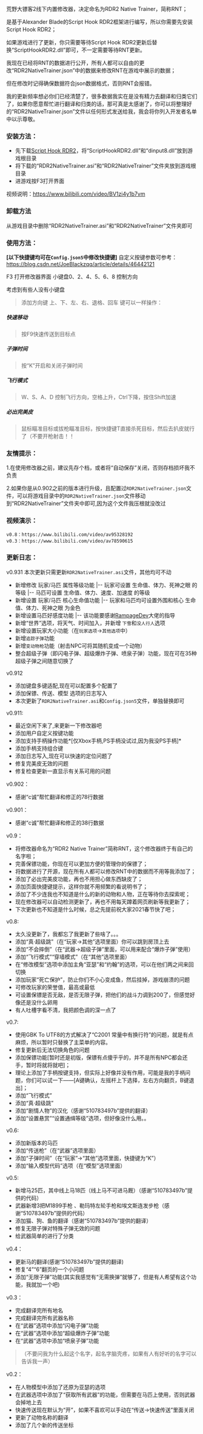 荒野大镖客2线下内置修改器，决定命名为RDR2 Native Trainer，简称RNT；

是基于Alexander Blade的Script Hook RDR2框架进行编写，所以你需要先安装Script Hook RDR2；

如果游戏进行了更新，你只需要等待Script Hook RDR2更新后替换“ScriptHookRDR2.dll”即可，不一定需要等待RNT更新。

我现在已经将RNT的数据进行公开，所有人都可以自由的更改“RDR2NativeTrainer.json”中的数据来修改RNT在游戏中展示的数据；

但在修改时记得确保数据符合json数据格式，否则RNT会报错。



我的更新频率想必你们已经清楚了，很多数据我实在是没有精力去翻译和归类它们了，如果你愿意帮忙进行翻译和归类的话，那可真是太感谢了，你可以将整理好的“RDR2NativeTrainer.json”文件以任何形式发送给我，我会将你列入开发者名单中以示尊敬。


### 安装方法：
- 先下载[Script Hook RDR2](https://mod.3dmgame.com/mod/145572 "Script Hook RDR2")，将“ScriptHookRDR2.dll”和“dinput8.dll”放到游戏根目录
- 将下载的“RDR2NativeTrainer.asi”和“RDR2NativeTrainer”文件夹放到游戏根目录
- 进游戏按F3打开界面

视频说明：https://www.bilibili.com/video/BV1zi4y1b7vm

### 卸载方法
从游戏目录中删除“RDR2NativeTrainer.asi”和“RDR2NativeTrainer”文件夹即可


### 使用方法：

**[以下快捷键均可在`Config.json5`中修改快捷键]**
自定义按键参数可参考：https://blog.csdn.net/JoeBlackzqq/article/details/46442121

F3 打开修改器界面
小键盘0、2、4、5、6、8 控制方向

考虑到有些人没有小键盘
>添加方向键 上、下、左、右、退格、回车 键可以一样操作：




##### 快速移动
>按F9快速传送到目标点

##### 子弹时间
>按“K”开启和关闭子弹时间

##### 飞行模式
>W、S、A、D 控制飞行方向，空格上升，Ctrl下降，按住Shift加速

##### 必出完美皮
>鼠标瞄准目标或拔枪瞄准目标，按快捷键T直接杀死目标，然后去扒皮就行了（不要开枪射击！！

### 友情提示：
1.在使用修改器之前，建议先存个档，或者将“自动保存”关闭，否则存档损坏我不负责

2.如果你是从0.902之前的版本进行升级，且配置过`RDR2NativeTrainer.json`文件，可以将游戏目录中的`RDR2NativeTrainer.json`文件移动到“RDR2NativeTrainer”文件夹中即可,因为这个文件我压根就没改过


### 视频演示：
	v0.8：https://www.bilibili.com/video/av95328192
	v0.3：https://www.bilibili.com/video/av78590615


### 更新日志：
v0.931
本次更新只需更新`RDR2NativeTrainer.asi`文件，其他均可不动
- 新增修改 玩家/马匹 属性等级功能
|-- 玩家可设置 生命值、体力、死神之眼 的等级
|-- 马匹可设置 生命值、体力、速度、加速度 的等级
- 新增设置 玩家/马匹 核心生命值功能
|-- 玩家和马匹均可设置外围和核心 生命值、体力、死神之眼 为金色
- 新增设置马匹好感度功能
|-- 该功能要感谢[RampageDev](https://www.nexusmods.com/users/91375888 "RampageDev")大佬的指导
- 新增“世界”选项，将天气、时间加入，并新增 `下雪`和`没人行人`选项
- 新增设置玩家大小功能（在`玩家选项`->`其他选项`中）
- 新增`追踪子弹`功能
- 新增`变动物枪`功能（射击NPC可将其随机变成一个动物）
- 整合超级子弹（即闪电子弹、超级爆炸子弹、喷泉子弹）功能，现在可在35种超级子弹之间随意切换了


v0.912

- 添加键盘多键适配,现在可以配置多个配置了
- 添加保镖、传送、模型 选项的日志写入
- 本次更新了`RDR2NativeTrainer.asi`和`Config.json5`文件，单独替换即可

v0.911:

- 最近空闲下来了,来更新一下修改器吧
- 添加用户自定义按键功能
- 添加支持手柄操作功能*[仅Xbox手柄,PS手柄没试过,因为我没PS手柄]*
- 添加手柄支持组合键
- 添加日志写入,现在可以快速的定位问题了
- 修复完美皮无效的问题
- 修复检查更新一直显示有关系可用的问题

v0.902：

- 感谢“c诚”帮忙翻译和修正的78行数据


v0.901：

- 感谢“c诚”帮忙翻译和修正的38行数据


v0.9：

- 将修改器命名为“RDR2 Native Trainer”简称RNT，这个修改器终于有自己的名字啦；
- 完善保镖功能，你现在可以更加方便的管理你的保镖了；
- 将数据进行了开源，现在所有人都可以修改RNT中的数据而不用等我添加了；
- 添加了必出完美皮功能，再也不用担心做东西缺皮了；
- 添加页面快捷键提示，这样你就不用频繁的看说明书了；
- 添加了不少连我也不知道是什么的新的动物和人物，正在等待你去探索呢；
- 现在修改器可以自动检测更新了，再也不用每天蹲着网页刷新等我更新了；
- 下次更新也不知道是什么时候，总之先提前祝大家2021春节快了吧；


v0.8:

- 太久没更新了，我都忘了我更新了些啥了。。。
- 添加“真·超级跳”（在“玩家->其他”选项里面）你可以跳到房顶上去
- 添加“不会摔倒”（在“武器->超级子弹”里面，可以用来配合“爆炸子弹”使用）
- 添加“飞行模式”“穿墙模式”（在“其他”选项里面）
- 在“修改模型”选项中添加主角“亚瑟”和“约翰”的选项，可以在他们两之间来回切换
- 添加玩家“死亡保护”，防止你们不小心变成鱼，然后挂掉，游戏崩溃的问题
- 可修改玩家的荣誉值，最高或最低
- 可设置保镖是否无敌，是否无限子弹，把他们的战斗力调到200了，但感觉好像还是没什么卵用
- 有人吐槽字看不清，我把颜色调的深一点了


v0.7:

- 使用GBK To UTF8的方式解决了“C2001 常量中有换行符”的问题，就是有点麻烦，所以暂时只替换了主菜单的内容。
- 修复更新后无法切换角色的问题
- 添加保镖功能[暂时还是初版，保镖有点傻乎乎的，并不是所有NPC都会还手，暂时将就将就吧]；
- 理论上添加了手柄按键支持，但实际上好像并没有作用，可能是我的手柄问题，你们可以试一下——[A键确认，左摇杆上下选择，左右方向翻页，B键退出]；
- 添加“飞行模式”
- 添加“真·超级跳”
- 添加“剧情人物”的汉化（感谢“510783497b”提供的翻译）
- 添加“设置悬赏”“设置通缉等级”选项，但好像没什么用。。


v0.6:

- 添加新版本的马匹
- 添加“传送枪”（在“武器”选项里面）
- 添加“子弹时间”（在“玩家”->“其他”选项里面，快捷键为“K”）
- 添加“输入模型代码”选项（在“模型”选项里面）


v0.5:

- 新增马25匹，其中线上马18匹（线上马不可进马厩）（感谢“510783497b”提供的代码）
- 武器新增3把M1899手枪 、勒玛特左轮手枪和埃文斯连发步枪（感谢“510783497b”提供的代码）
- 添加猫、狗、鱼的翻译（感谢“510783497b”提供的翻译）
- 修复无限子弹对特殊子弹无效的问题
- 给武器简单的进行了分类



v0.4：

- 更新马的翻译(感谢“510783497b”提供的翻译)
- 修复“4”“6”翻页的一个小问题
- 添加“无限子弹”功能(其实我感觉有“无需换弹”就够了，但是有人希望有这个功能，我就加一个吧)


v0.3：

- 完成翻译完所有地名
- 完成翻译完所有武器名称
- 在“武器”选项中添加“闪电子弹”功能
- 在“武器”选项中添加“超级爆炸子弹”功能
- 在“武器”选项中添加“喷泉子弹”功能

>（不要问我为什么起这个名字，起名字脑壳疼，如果有人有好听的名字可以告诉我一声）


v0.2：

- 在人物模型中添加了还原为亚瑟的选项
- 在武器选项中添加了“获取所有武器”的功能，但需要在马匹上使用，否则武器会掉地上去
- 快速传送现在默认为“开”，如果不喜欢可以手动在“传送->快速传送”里面关闭
- 更新了动物名称的翻译
- 添加了几个新的传送坐标

